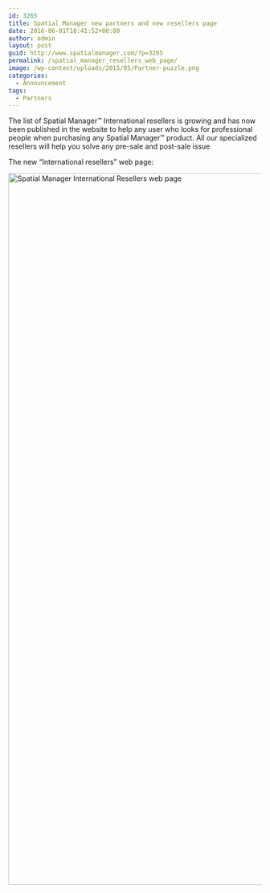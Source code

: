 ```yaml
---
id: 3265
title: Spatial Manager new partners and new resellers page
date: 2016-06-01T18:41:52+00:00
author: admin
layout: post
guid: http://www.spatialmanager.com/?p=3265
permalink: /spatial_manager_resellers_web_page/
image: /wp-content/uploads/2015/05/Partner-puzzle.png
categories:
  - Announcement
tags:
  - Partners
---
```

<span><span>The list of Spatial Manager<span>™</span></span> International resellers is growing and has now been published in the website to help any user who looks for professional people when purchasing any Spatial Manager<span>™</span> product. All our specialized resellers will help you solve any pre-sale and post-sale issue</span>

<!--more-->

The new &#8220;International resellers&#8221; web page:

<a href="http://www.spatialmanager.com/resellers/" target="_blank" rel="nofollow"><img src="http://www.spatialmanager.com/wp-content/uploads/2016/06/Spatial-Manager-International-Resellers-web-page.png" alt="Spatial Manager International Resellers web page" width="625" height="1417" srcset="http://www.spatialmanager.com/wp-content/uploads/2016/06/Spatial-Manager-International-Resellers-web-page.png 989w, http://www.spatialmanager.com/wp-content/uploads/2016/06/Spatial-Manager-International-Resellers-web-page-132x300.png 132w, http://www.spatialmanager.com/wp-content/uploads/2016/06/Spatial-Manager-International-Resellers-web-page-768x1742.png 768w, http://www.spatialmanager.com/wp-content/uploads/2016/06/Spatial-Manager-International-Resellers-web-page-452x1024.png 452w, http://www.spatialmanager.com/wp-content/uploads/2016/06/Spatial-Manager-International-Resellers-web-page-624x1415.png 624w" sizes="(max-width: 625px) 100vw, 625px" /></a>